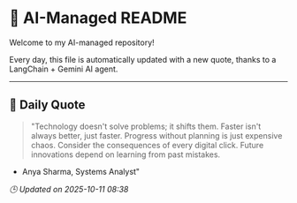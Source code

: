 # 🧠 AI-Managed README

Welcome to my AI-managed repository!

Every day, this file is automatically updated with a new quote, thanks to a LangChain + Gemini AI agent.

---

## 📅 Daily Quote

> "Technology doesn't solve problems; it shifts them.
Faster isn't always better, just faster.
Progress without planning is just expensive chaos.
Consider the consequences of every digital click.
Future innovations depend on learning from past mistakes.
- Anya Sharma, Systems Analyst"

*🕒 Updated on 2025-10-11 08:38*